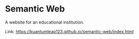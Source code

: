 # Semantic Web

A website for an educational institution.

Link: https://kuantumleap123.github.io/semantic-web/index.html
